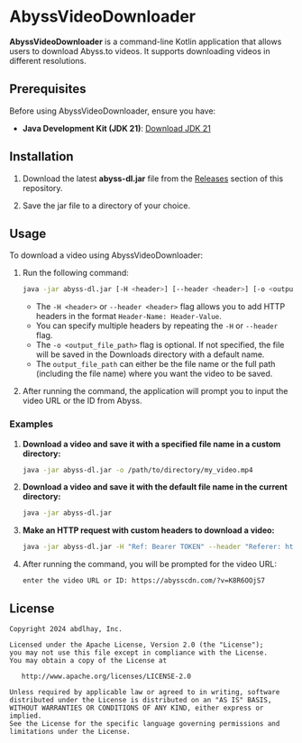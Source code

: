 # AbyssVideoDownloader

**AbyssVideoDownloader** is a command-line Kotlin application that allows users to download Abyss.to videos. It supports downloading videos in different resolutions.

## Prerequisites

Before using AbyssVideoDownloader, ensure you have:

- **Java Development Kit (JDK 21)**: [Download JDK 21](https://www.oracle.com/java/technologies/javase/jdk21-archive-downloads.html)

## Installation

1. Download the latest **abyss-dl.jar** file from the [Releases](https://github.com/abdlhay/AbyssVideoDownloader/releases) section of this repository.

2. Save the jar file to a directory of your choice.

## Usage

To download a video using AbyssVideoDownloader:

1. Run the following command:

   ```bash
   java -jar abyss-dl.jar [-H <header>] [--header <header>] [-o <output_file_path>]
   ```

   - The `-H <header>` or `--header <header>` flag allows you to add HTTP headers in the format `Header-Name: Header-Value`.
   - You can specify multiple headers by repeating the `-H` or `--header` flag.
   - The `-o <output_file_path>` flag is optional. If not specified, the file will be saved in the Downloads directory with a default name.
   - The `output_file_path` can either be the file name or the full path (including the file name) where you want the video to be saved.

2. After running the command, the application will prompt you to input the video URL or the ID from Abyss.

### Examples

1. **Download a video and save it with a specified file name in a custom directory:**

   ```bash
   java -jar abyss-dl.jar -o /path/to/directory/my_video.mp4
   ```

2. **Download a video and save it with the default file name in the current directory:**

   ```bash
   java -jar abyss-dl.jar
   ```

3. **Make an HTTP request with custom headers to download a video:**

   ```bash
   java -jar abyss-dl.jar -H "Ref: Bearer TOKEN" --header "Referer: https://example.com" -o my_video.mp4
   ```

4. After running the command, you will be prompted for the video URL:

   ```
   enter the video URL or ID: https://abysscdn.com/?v=K8R6OOjS7
   ```


License
--------

    Copyright 2024 abdlhay, Inc.

    Licensed under the Apache License, Version 2.0 (the "License");
    you may not use this file except in compliance with the License.
    You may obtain a copy of the License at

       http://www.apache.org/licenses/LICENSE-2.0

    Unless required by applicable law or agreed to in writing, software
    distributed under the License is distributed on an "AS IS" BASIS,
    WITHOUT WARRANTIES OR CONDITIONS OF ANY KIND, either express or implied.
    See the License for the specific language governing permissions and
    limitations under the License.